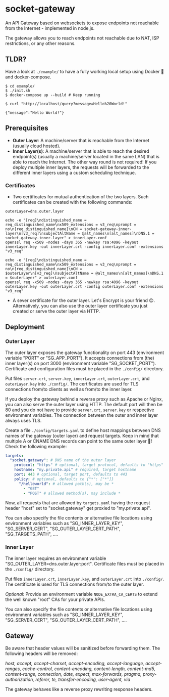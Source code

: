 # socket-gateway

An API Gateway based on websockets to expose endpoints not reachable from the Internet - implemented in node.js.

The gateway allows you to reach endpoints not reachable due to NAT, ISP restrictions, or any other reasons.

## TLDR?

Have a look at `./example/` to have a fully working local setup using Docker 🐳 and docker-compose.

```shell
$ cd example/
$ ./init.sh
$ docker-compose up --build # Keep running
```

```shell
$ curl "http://localhost/query?message=Hello%20World!"

{"message":"Hello World!"}
```

## Prerequisites

* **Outer Layer**: A machine/server that is reachable from the Internet (usually cloud hosted).
* **Inner Layer(s)**: A machine/server that is able to reach the desired endpoint(s) (usually a machine/server located in the same LAN) that is able to reach the Internet. The other way round is not required! If you deploy multiple inner layers, the requests will be forwarded to the different inner layers using a custom scheduling technique.

### Certificates

* Two certificates for mutual authentication of the two layers. Such certificates can be created with the following commands:

```
outerLayer=dns.outer.layer

echo -e "[req]\ndistinguished_name = req_distinguished_name\nx509_extensions = v3_req\nprompt = no\n[req_distinguished_name]\nCN = socket-gateway-inner-layer\n[v3_req]\nsubjectAltName = @alt_names\n[alt_names]\nDNS.1 = socket-gateway-inner-layer" > innerLayer.conf
openssl req -x509 -nodes -days 365 -newkey rsa:4096 -keyout innerLayer.key -out innerLayer.crt -config innerLayer.conf -extensions "v3_req"

echo -e "[req]\ndistinguished_name = req_distinguished_name\nx509_extensions = v3_req\nprompt = no\n[req_distinguished_name]\nCN = $outerLayer\n[v3_req]\nsubjectAltName = @alt_names\n[alt_names]\nDNS.1 = $outerLayer" > outerLayer.conf
openssl req -x509 -nodes -days 365 -newkey rsa:4096 -keyout outerLayer.key -out outerLayer.crt -config outerLayer.conf -extensions "v3_req"
```

* A sever certificate for the outer layer. Let's Encrypt is your friend 😉. Alternatively, you can also use the outer layer certificate you just created or serve the outer layer via HTTP.


## Deployment

### Outer Layer

The outer layer exposes the gateway functionality on port 443 (environment variable "PORT" or "SG_APP_PORT"). It accepts connections from (the) inner layer(s) on port 3000 (environment variable "SG_SOCKET_PORT"). Certificate and configuration files must be placed in the `./config/` directory.

Put files `server.crt`, `server.key`, `innerLayer.crt`, `outerLayer.crt`, and `outerLayer.key` into `./config/`. The certificates are used for TLS connections from/to clients as well as from/to the inner layer.

If you deploy the gateway behind a reverse proxy such as Apache or Nginx, you can also serve the outer layer using HTTP. The default port will then be 80 and you do not have to provide `server.crt`, `server.key` or respective environment variables. The connection between the outer and inner layer always uses TLS.

Create a file `./config/targets.yaml` to define host mappings between DNS names of the gateway (outer layer) and request targets. Keep in mind that multiple A or CNAME DNS records can point to the same outer layer 🥳! Check the following example:

```yaml
targets:
  "socket.gateway": # DNS name of the outer layer
    protocol: "https" # optional, target protocol, defaults to "https"
    hostname: "my.private.api" # required, target hostname
    port: 443 # optional, target port, defaults to 443
    policy: # optional, defaults to {"*": ["*"]}
      "/helloworld": # allowed path(s), may be *
        - "GET"
        - "POST" # allowed method(s), may include *
```

Now, all requests that are allowed by `targets.yaml` having the request header "host" set to "socket.gateway" get proxied to "my.private.api".

You can also specify the file contents or alternative file locations using environment variables such as "SG_INNER_LAYER_KEY",  "SG_SERVER_CERT", "SG_OUTER_LAYER_CERT_PATH", "SG_TARGETS_PATH", ....

### Inner Layer

The inner layer requires an environment variable "SG_OUTER_LAYER=dns.outer.layer:port". Certificate files must be placed in the `./config/` directory.

Put files `innerLayer.crt`, `innerLayer.key`, and `outerLayer.crt` into `./config/`. The certificate is used for TLS connections from/to the outer layer.

*Optional*: Provide an environment variable `NODE_EXTRA_CA_CERTS` to extend the well known "root" CAs for your private APIs.

You can also specify the file contents or alternative file locations using environment variables such as "SG_INNER_LAYER_KEY",  "SG_SERVER_CERT", "SG_OUTER_LAYER_CERT_PATH", ....

## Gateway

Be aware that header values will be sanitized before forwarding them. The following headers will be removed:

*host, accept, accept-charset, accept-encoding, accept-language, accept-ranges, cache-control, content-encoding, content-length, content-md5, content-range, connection, date, expect, max-forwards, pragma, proxy-authorization, referer, te, transfer-encoding, user-agent, via*

The gateway behaves like a reverse proxy rewriting response headers. 
